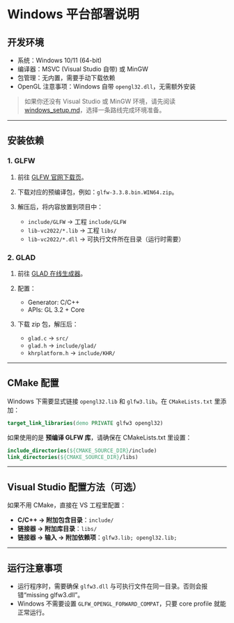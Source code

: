# Windows 平台部署说明

## 开发环境

* 系统：Windows 10/11 (64-bit)
* 编译器：MSVC (Visual Studio 自带) 或 MinGW
* 包管理：无内置，需要手动下载依赖
* OpenGL 注意事项：Windows 自带 `opengl32.dll`，无需额外安装

> 如果你还没有 Visual Studio 或 MinGW 环境，请先阅读 [windows\_setup.md](./windows_setup.md)，选择一条路线完成环境准备。

---

## 安装依赖

### 1. GLFW

1. 前往 [GLFW 官网下载页](https://www.glfw.org/download.html)。
2. 下载对应的预编译包，例如：`glfw-3.3.8.bin.WIN64.zip`。
3. 解压后，将内容放置到项目中：

   * `include/GLFW` → 工程 `include/GLFW`
   * `lib-vc2022/*.lib` → 工程 `libs/`
   * `lib-vc2022/*.dll` → 可执行文件所在目录（运行时需要）

### 2. GLAD

1. 前往 [GLAD 在线生成器](https://gen.glad.sh/)。
2. 配置：

   * Generator: C/C++
   * APIs: GL 3.2 + Core
3. 下载 zip 包，解压后：

   * `glad.c` → `src/`
   * `glad.h` → `include/glad/`
   * `khrplatform.h` → `include/KHR/`

---

## CMake 配置

Windows 下需要显式链接 `opengl32.lib` 和 `glfw3.lib`。在 `CMakeLists.txt` 里添加：

```cmake
target_link_libraries(demo PRIVATE glfw3 opengl32)
```

如果使用的是 **预编译 GLFW 库**，请确保在 CMakeLists.txt 里设置：

```cmake
include_directories(${CMAKE_SOURCE_DIR}/include)
link_directories(${CMAKE_SOURCE_DIR}/libs)
```

---

## Visual Studio 配置方法（可选）

如果不用 CMake，直接在 VS 工程里配置：

* **C/C++ → 附加包含目录**：`include/`
* **链接器 → 附加库目录**：`libs/`
* **链接器 → 输入 → 附加依赖项**：`glfw3.lib; opengl32.lib;`

---

## 运行注意事项

* 运行程序时，需要确保 `glfw3.dll` 与可执行文件在同一目录。否则会报错“missing glfw3.dll”。
* Windows 不需要设置 `GLFW_OPENGL_FORWARD_COMPAT`，只要 core profile 就能正常运行。
